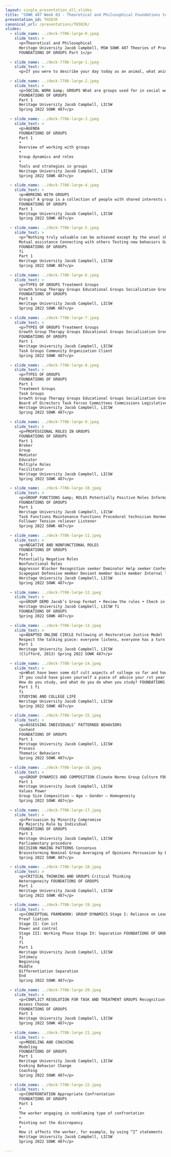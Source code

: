 ```yaml
---
layout: single_presentation_all_slides
title: "SOWK 487 Week 03 - Theoretical and Philosophical Foundations to Groups part I"
presentation_id: TH30JK
canonical_url: /presentations/TH30JK/
slides:
  - slide_name: ../deck-7786-large-0.jpeg
    slide_text: >
      <p>Theoretical and Philosophical
      Heritage University Jacob Campbell, MSW SOWK 487 Theories of Practice II
      FOUNDATIONS OF GROUPS Part 1</p>
      
  - slide_name: ../deck-7786-large-1.jpeg
    slide_text: >
      <p>If you were to describe your day today as an animal, what animal would you it it be today and why?</p>
      
  - slide_name: ../deck-7786-large-2.jpeg
    slide_text: >
      <p>SOCIAL WORK &amp; GROUPS What are groups used for in social work practice?
      FOUNDATIONS OF GROUPS
      Part 1
      Heritage University Jacob Campbell, LICSW
      Spring 2022 SOWK 487</p>
      
  - slide_name: ../deck-7786-large-3.jpeg
    slide_text: >
      <p>AGENDA
      FOUNDATIONS OF GROUPS
      Part 1
      •
      Overview of working with groups
      •
      Group dynamics and roles
      •
      Tools and strategies in groups
      Heritage University Jacob Campbell, LICSW
      Spring 2022 SOWK 487</p>
      
  - slide_name: ../deck-7786-large-4.jpeg
    slide_text: >
      <p>WORKING WITH GROUPS
      Groups? A group is a collection of people with shared interests who come together to pursue a goal
      FOUNDATIONS OF GROUPS
      Part 1
      Heritage University Jacob Campbell, LICSW
      Spring 2022 SOWK 487</p>
      
  - slide_name: ../deck-7786-large-5.jpeg
    slide_text: >
      <p>“Nothing truly valuable can be achieved except by the unsel sh cooperation of many individuals.” –Albert Einstein
      Mutual assistance Connecting with others Testing new behaviors Goal achievement Decision making
      FOUNDATIONS OF GROUPS
      fi
      Part 1
      Heritage University Jacob Campbell, LICSW
      Spring 2022 SOWK 487</p>
      
  - slide_name: ../deck-7786-large-6.jpeg
    slide_text: >
      <p>TYPES OF GROUPS Treatment Groups
      Growth Group Therapy Groups Educational Groups Socialization Group Support Groups
      FOUNDATIONS OF GROUPS
      Part 1
      Heritage University Jacob Campbell, LICSW
      Spring 2022 SOWK 487</p>
      
  - slide_name: ../deck-7786-large-7.jpeg
    slide_text: >
      <p>TYPES OF GROUPS Treatment Groups
      Growth Group Therapy Groups Educational Groups Socialization Group Support Groups
      FOUNDATIONS OF GROUPS
      Part 1
      Heritage University Jacob Campbell, LICSW
      Task Groups Community Organization Client
      Spring 2022 SOWK 487</p>
      
  - slide_name: ../deck-7786-large-8.jpeg
    slide_text: >
      <p>TYPES OF GROUPS
      FOUNDATIONS OF GROUPS
      Part 1
      Treatment Groups
      Task Groups
      Growth Group Therapy Groups Educational Groups Socialization Group Support Groups
      Board of Directors Task Forces Committees Commissions Legislative Bodies Staff Meetings Case Conferences Social Action
      Heritage University Jacob Campbell, LICSW
      Spring 2022 SOWK 487</p>
      
  - slide_name: ../deck-7786-large-9.jpeg
    slide_text: >
      <p>PROFESSIONAL ROLES IN GROUPS
      FOUNDATIONS OF GROUPS
      Part 1
      Broker
      Group
      Mediator
      Educator
      Multiple Roles
      Facilitator
      Heritage University Jacob Campbell, LICSW
      Spring 2022 SOWK 487</p>
      
  - slide_name: ../deck-7786-large-10.jpeg
    slide_text: >
      <p>GROUP FUNCTIONS &amp; ROLES Potentially Positive Roles Information seeker Opinion seeker Elaborator Instructor Evaluator Energizer Recorder
      FOUNDATIONS OF GROUPS
      Part 1
      Heritage University Jacob Campbell, LICSW
      Task Functions Maintenance Functions Procedural technician Harmonizer Compromiser Encourager
      Follower Tension reliever Listener
      Spring 2022 SOWK 487</p>
      
  - slide_name: ../deck-7786-large-11.jpeg
    slide_text: >
      <p>NEGATIVE AND NONFUNCTIONAL ROLES
      FOUNDATIONS OF GROUPS
      Part 1
      Potentially Negative Roles
      Nonfunctional Roles
      Aggressor Blocker Recognition seeker Dominator Help seeker Confessor
      Scapegoat Defensive member Deviant member Quite member Internal leader
      Heritage University Jacob Campbell, LICSW
      Spring 2022 SOWK 487</p>
      
  - slide_name: ../deck-7786-large-12.jpeg
    slide_text: >
      <p>GROUP DEMO Jacob’s Group Format • Review the rules • Check in question • Fun engaging activity • Work on a speci c topic or skill Part 1
      Heritage University Jacob Campbell, LICSW fi
      FOUNDATIONS OF GROUPS
      Spring 2022 SOWK 487</p>
      
  - slide_name: ../deck-7786-large-13.jpeg
    slide_text: >
      <p>ADAPTED ONLINE CIRCLE Following at Restorative Justice Model
      Respect the talking piece: everyone listens, everyone has a turn Speak from the heart: your truth, your perspectives, your experiences Listen from the heart: Let go of stories that make it hard to hear each other Trust that you know what to say: no need to rehearse: no need to rehearse Say just enough: without feeling rushed, be concise and considerate of the time of others FOUNDATIONS OF GROUPS
      Part 1
      Heritage University Jacob Campbell, LICSW
      (Clifford, 2013) Spring 2022 SOWK 487</p>
      
  - slide_name: ../deck-7786-large-14.jpeg
    slide_text: >
      <p>What have been some dif cult aspects of college so far and how have you managed?
      If you could have given yourself a piece of advice your rst year of college, what would it have been?
      How do you study, and what do you do when you study? FOUNDATIONS OF GROUPS
      Part 1 fi
      fi
      STUDYING AND COLLEGE LIFE
      Heritage University Jacob Campbell, LICSW
      Spring 2022 SOWK 487</p>
      
  - slide_name: ../deck-7786-large-15.jpeg
    slide_text: >
      <p>ASSESSING INDIVIDUALS’ PATTERNED BEHAVIORS
      Content
      FOUNDATIONS OF GROUPS
      Part 1
      Heritage University Jacob Campbell, LICSW
      Process
      Thematic Behaviors
      Spring 2022 SOWK 487</p>
      
  - slide_name: ../deck-7786-large-16.jpeg
    slide_text: >
      <p>GROUP DYNAMICS AND COMPOSITION Climate Norms Group Culture FOUNDATIONS OF GROUPS
      Part 1
      Heritage University Jacob Campbell, LICSW
      Values Power
      Group Size Composition — Age — Gender — Homogeneity
      Spring 2022 SOWK 487</p>
      
  - slide_name: ../deck-7786-large-17.jpeg
    slide_text: >
      <p>Persuasion by Minority Compromise
      By Majority Rule by Individual
      FOUNDATIONS OF GROUPS
      Part 1
      Heritage University Jacob Campbell, LICSW
      Parliamentary procedure
      DECISION MAKING PATTERNS Consensus
      Brainstorming Nominal Group Averaging of Opinions Persuasion by Expert
      Spring 2022 SOWK 487</p>
      
  - slide_name: ../deck-7786-large-18.jpeg
    slide_text: >
      <p>CRITICAL THINKING AND GROUPS Critical Thinking
      Heterogeneity FOUNDATIONS OF GROUPS
      Part 1
      Heritage University Jacob Campbell, LICSW
      Spring 2022 SOWK 487</p>
      
  - slide_name: ../deck-7786-large-19.jpeg
    slide_text: >
      <p>CONCEPTUAL FRAMEWORK: GROUP DYNAMICS Stage I: Reliance on Leader
      Preaf liation
      Stage II: Con ict
      Power and control
      Stage III: Working Phase Stage IV: Separation FOUNDATIONS OF GROUPS
      fi
      fl
      Part 1
      Heritage University Jacob Campbell, LICSW
      Intimacy
      Beginning
      Middle
      Differentiation Separation
      End
      Spring 2022 SOWK 487</p>
      
  - slide_name: ../deck-7786-large-20.jpeg
    slide_text: >
      <p>CONFLICT RESOLUTION FOR TASK AND TREATMENT GROUPS Recognition Resolve
      Assess Choose
      FOUNDATIONS OF GROUPS
      Part 1
      Heritage University Jacob Campbell, LICSW
      Spring 2022 SOWK 487</p>
      
  - slide_name: ../deck-7786-large-21.jpeg
    slide_text: >
      <p>MODELING AND COACHING
      Modeling
      FOUNDATIONS OF GROUPS
      Part 1
      Heritage University Jacob Campbell, LICSW
      Evoking Behavior Change
      Coaching
      Spring 2022 SOWK 487</p>
      
  - slide_name: ../deck-7786-large-22.jpeg
    slide_text: >
      <p>CONFRONTATION Appropriate Confrontation
      FOUNDATIONS OF GROUPS
      Part 1
      •
      The worker engaging in nonblaming type of confrontation
      •
      Pointing out the discrepancy
      •
      How it affects the worker, for example, by using “I” statements
      Heritage University Jacob Campbell, LICSW
      Spring 2022 SOWK 487</p>
      
---
```

